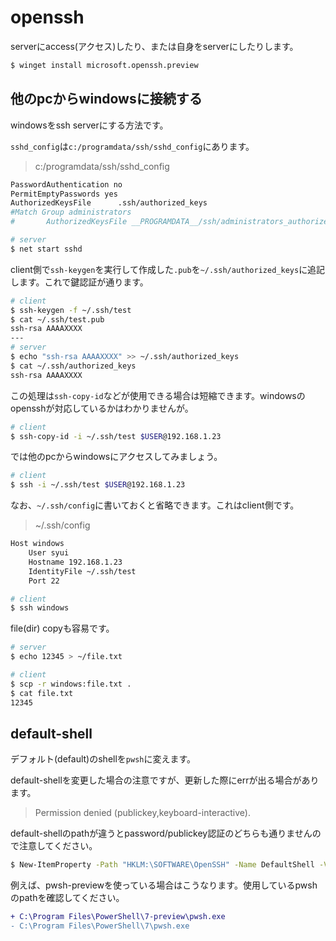 # openssh

serverにaccess(アクセス)したり、または自身をserverにしたりします。

```sh
$ winget install microsoft.openssh.preview
```

## 他のpcからwindowsに接続する

windowsをssh serverにする方法です。

`sshd_config`は`c:/programdata/ssh/sshd_config`にあります。

> c:/programdata/ssh/sshd_config

```sh
PasswordAuthentication no
PermitEmptyPasswords yes
AuthorizedKeysFile      .ssh/authorized_keys
#Match Group administrators
#       AuthorizedKeysFile __PROGRAMDATA__/ssh/administrators_authorized_keys
```

```sh
# server
$ net start sshd
```

client側で`ssh-keygen`を実行して作成した`.pub`を`~/.ssh/authorized_keys`に追記します。これで鍵認証が通ります。

```sh
# client
$ ssh-keygen -f ~/.ssh/test
$ cat ~/.ssh/test.pub
ssh-rsa AAAAXXXX
---
# server
$ echo "ssh-rsa AAAAXXXX" >> ~/.ssh/authorized_keys
$ cat ~/.ssh/authorized_keys
ssh-rsa AAAAXXXX
```

この処理は`ssh-copy-id`などが使用できる場合は短縮できます。windowsのopensshが対応しているかはわかりませんが。

```sh
# client
$ ssh-copy-id -i ~/.ssh/test $USER@192.168.1.23
```

では他のpcからwindowsにアクセスしてみましょう。

```sh
# client
$ ssh -i ~/.ssh/test $USER@192.168.1.23
```

なお、`~/.ssh/config`に書いておくと省略できます。これはclient側です。

> ~/.ssh/config

```sh
Host windows
    User syui
    Hostname 192.168.1.23
    IdentityFile ~/.ssh/test
    Port 22
```

```sh
# client
$ ssh windows
```

file(dir) copyも容易です。

```sh
# server
$ echo 12345 > ~/file.txt

# client
$ scp -r windows:file.txt .
$ cat file.txt
12345
```

## default-shell

デフォルト(default)のshellを`pwsh`に変えます。

default-shellを変更した場合の注意ですが、更新した際にerrが出る場合があります。

> Permission denied (publickey,keyboard-interactive).

default-shellのpathが違うとpassword/publickey認証のどちらも通りませんので注意してください。

```sh
$ New-ItemProperty -Path "HKLM:\SOFTWARE\OpenSSH" -Name DefaultShell -Value "C:\Program Files\PowerShell\7\pwsh.exe" -PropertyType String -Force
```

例えば、pwsh-previewを使っている場合はこうなります。使用しているpwshのpathを確認してください。

```diff
+ C:\Program Files\PowerShell\7-preview\pwsh.exe
- C:\Program Files\PowerShell\7\pwsh.exe
```


